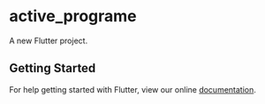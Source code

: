 # active_programe

A new Flutter project.

## Getting Started

For help getting started with Flutter, view our online
[documentation](https://flutter.io/).
